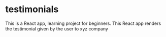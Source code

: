# testimonials
This is a React app, learning project for beginners. This React app renders the testimonial given by the user to xyz company
